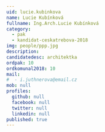 ```yaml
---
uid: lucie.kubinkova
name: Lucie Kubínková
fullname: Ing.Arch.Lucie Kubínková
category:
  - pak
  - kandidat-ceskatrebova-2018
img: people/ppp.jpg
description:
candidatedesc: architektka
ordpak: 10
ordkomunal2018: 10
mail:
#  - i.juthnerova@email.cz
mob: null
profiles:
  github: null
  facebook: null
  twitter: null
  linkedin: null
published: true
---
```

